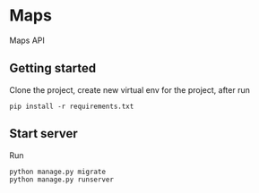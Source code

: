 # Maps
Maps API
## Getting started
Clone the project, create new virtual env for the project, after run 
```
pip install -r requirements.txt
```

## Start server

Run 
```
python manage.py migrate
python manage.py runserver
```
